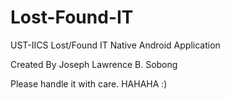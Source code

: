 # Lost-Found-IT
UST-IICS Lost/Found IT Native Android Application

Created By Joseph Lawrence B. Sobong

Please handle it with care. HAHAHA :)
